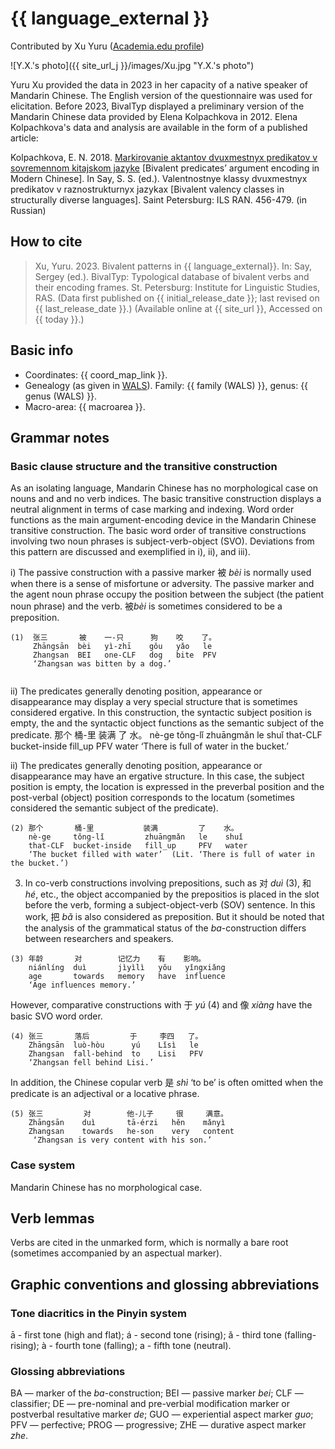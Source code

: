 # {{ language_external }}
Contributed by Xu Yuru ([Academia.edu profile](https://lmu-munich.academia.edu/YuruXu))

![Y.X.'s photo]({{ site_url_j }}/images/Xu.jpg "Y.X.'s photo")

Yuru Xu provided the data in 2023 in her capacity of a native speaker of Mandarin Chinese. The English  version of the questionnaire was used for elicitation. 
Before 2023, BivalTyp displayed a preliminary version of the Mandarin Chinese data provided by Elena Kolpachkova in 2012. Elena Kolpachkova's data and analysis are available in the form of a published article:

Kolpachkova, E. N. 2018. [Markirovanie aktantov dvuxmestnyx predikatov v sovremennom kitajskom jazyke](https://bivaltyp.info/docs/Kolpachkova_2018_Markirovanie.pdf) [Bivalent predicates’ argument encoding in Modern Chinese]. In Say, S. S. (ed.). Valentnostnye klassy dvuxmestnyx predikatov v raznostrukturnyx jazykax [Bivalent valency classes in structurally diverse languages]. Saint Petersburg: ILS RAN. 456-479. (in Russian)

## How to cite
> Xu, Yuru. 2023. Bivalent patterns in {{ language_external}}. 
> In: Say, Sergey (ed.). BivalTyp: Typological database of bivalent verbs and their encoding frames. 
> St. Petersburg: Institute for Linguistic Studies, RAS. 
> (Data first published on {{ initial_release_date }}; 
> last revised on {{ last_release_date }}.) (Available online at {{ site_url }}, 
> Accessed on {{ today }}.)

## Basic info
- Coordinates: {{ coord_map_link }}.
- Genealogy (as given in [WALS](https://wals.info/)). Family: {{ family (WALS) }}, genus: {{ genus (WALS) }}.
- Macro-area: {{ macroarea }}.

## Grammar notes

### Basic clause structure and the transitive construction

As an isolating language, Mandarin Chinese has no morphological case on nouns and and no verb indices. The basic transitive construction displays a neutral alignment in terms of case marking and indexing. Word order functions as the main argument-encoding device in the Mandarin Chinese transitive construction. The basic word order of transitive constructions involving two noun phrases is subject-verb-object (SVO). Deviations from this pattern are discussed and exemplified in i), ii), and iii).

i) The passive construction with a passive marker 被 *bèi* is normally used when there is a sense of misfortune or adversity. The passive marker and the agent noun phrase occupy the position between the subject (the patient noun phrase) and the verb. 被*bèi* is sometimes considered to be a preposition.

```
(1)  张三       被    一-只      狗    咬    了。
     Zhāngsān  bèi   yì-zhī    gǒu   yǎo   le
     Zhangsan  BEI   one-CLF   dog   bite  PFV
     ‘Zhangsan was bitten by a dog.’
     
```

ii) The predicates generally denoting position, appearance or disappearance may display a very special structure that is sometimes considered ergative. In this construction, the syntactic subject position is empty, the  and the syntactic object functions as the semantic subject of the predicate.
那个      桶-里           装满          了    水。
nè-ge    tǒng-lǐ         zhuāngmǎn   le    shuǐ
that-CLF  bucket-inside   fill_up         PFV   water
‘There is full of water in the bucket.’

ii) The predicates generally denoting position, appearance or disappearance may have an ergative structure. In this case, the subject position is empty, the location is expressed in the preverbal position and the post-verbal (object) position corresponds to the locatum (sometimes considered the semantic subject of the predicate).

```
(2) 那个       桶-里           装满         了    水。
    nè-ge     tǒng-lǐ         zhuāngmǎn   le    shuǐ
    that-CLF  bucket-inside   fill_up     PFV   water
    ‘The bucket filled with water’  (Lit. ‘There is full of water in the bucket.’)

```

3) In co-verb constructions involving prepositions, such as 对 *duì* (3), 和 *hé*, etc., the object accompanied by the prepositios is placed in the slot before the verb, forming a subject-object-verb (SOV) sentence. In this work, 把 *bǎ* is also considered as preposition. But it should be noted that the analysis of the grammatical status of the *ba*-construction differs between researchers and speakers.

```
(3) 年龄       对        记忆力    有    影响。
    niánlíng  duì       jìyìlì   yǒu   yǐngxiǎng
    age       towards   memory   have  influence
    ‘Age influences memory.’

```

However, comparative constructions with 于 *yú* (4) and 像 *xiàng* have the basic SVO word order. 

```
(4) 张三       落后         于     李四   了。
    Zhāngsān  luò-hòu      yú    Lǐsì   le
    Zhangsan  fall-behind  to    Lisi   PFV 
    ‘Zhangsan fell behind Lisi.’

```

In addition, the Chinese copular verb 是 *shì* ‘to be’ is often omitted when the predicate is an adjectival or a locative phrase.

```
(5) 张三         对        他-儿子     很     满意。
    Zhāngsān    duì       tā-érzi   hěn    mǎnyì
    Zhangsan    towards   he-son    very   content
     ‘Zhangsan is very content with his son.’

```

### Case system

Mandarin Chinese has no morphological case.

## Verb lemmas

Verbs are cited in the unmarked form, which is normally a bare root (sometimes accompanied by an aspectual marker).

## Graphic conventions and glossing abbreviations

### Tone diacritics in the Pinyin system

ā - first tone (high and flat); á - second tone (rising); ǎ - third tone (falling-rising); à - fourth tone (falling); a - fifth tone (neutral).

### Glossing abbreviations

BA  — marker of the *ba*-construction; BEI — passive marker *bei*; CLF — classifier; DE — pre-nominal and pre-verbial modification marker or postverbal resultative marker *de*; GUO — experiential aspect marker *guo*; PFV — perfective; PROG — progressive; ZHE — durative aspect marker *zhe*.


